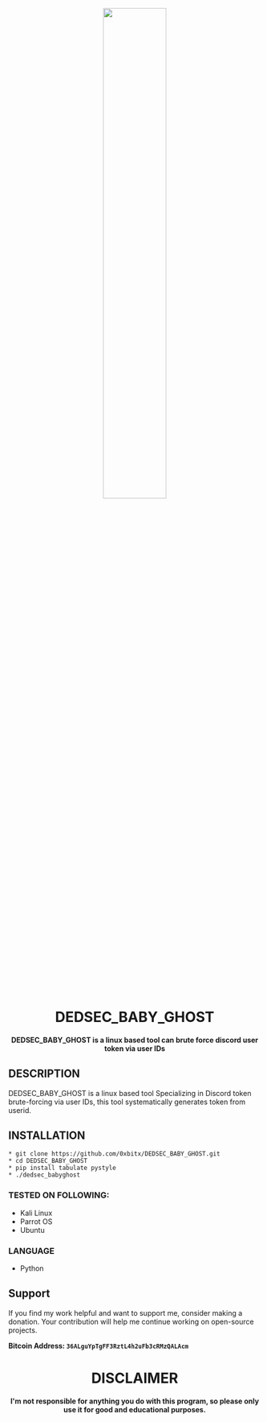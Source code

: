 
<p align="center">
<img src="https://pixelartmaker-data-78746291193.nyc3.digitaloceanspaces.com/image/a3b3b2afca88937.png" width="50%" height="50%">
</p>

<h1 align="center"> DEDSEC_BABY_GHOST </h1>
<h4 align="center"> DEDSEC_BABY_GHOST is a linux based tool can brute force discord user token via user IDs</h4>


## DESCRIPTION
DEDSEC_BABY_GHOST is a linux based tool Specializing in Discord token brute-forcing via user IDs, this tool systematically generates token from userid.

## INSTALLATION 
    * git clone https://github.com/0xbitx/DEDSEC_BABY_GHOST.git
    * cd DEDSEC_BABY_GHOST
    * pip install tabulate pystyle
    * ./dedsec_babyghost

### TESTED ON FOLLOWING:
* Kali Linux
* Parrot OS
* Ubuntu

### LANGUAGE 
* Python

## Support

If you find my work helpful and want to support me, consider making a donation. Your contribution will help me continue working on open-source projects.

**Bitcoin Address: `36ALguYpTgFF3RztL4h2uFb3cRMzQALAcm`**

<h1 align="center"> DISCLAIMER </h1>

<h4 align="center">I'm not responsible for anything you do with this program, so please only use it for good and educational purposes. </h4>
